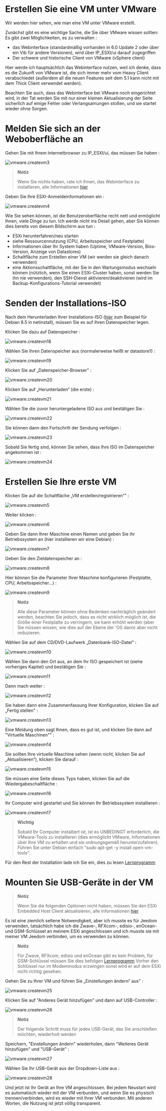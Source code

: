 # Erstellen Sie eine VM unter VMware

Wir werden hier sehen, wie man eine VM unter VMware erstellt.

Zunächst gibt es eine wichtige Sache, die Sie über VMware wissen sollten: Es gibt zwei Möglichkeiten, es zu verwalten :

-   das Webinterface (standardmäßig vorhanden in 6.0 Update 2 oder über ein Vib für andere Versionen), wird über IP\_ESXI/ui darauf zugegriffen
-   Der schwere und historische Client von VMware (vSphere client)

Hier werde ich hauptsächlich das Webinterface nutzen, weil ich denke, dass es die Zukunft von VMware ist, die sich immer mehr vom Heavy Client verabschiedet (außerdem all die neuen Features seit dem 5.1 kann nicht mit dem Thick Client verwendet werden).

Beachten Sie auch, dass das Webinterface bei VMware noch eingerichtet wird, in der Tat werden Sie mit nur einer kleinen Aktualisierung der Seite sicherlich auf einige Fehler oder Verlangsamungen stoßen, und sie startet wieder ohne Sorgen.

# Melden Sie sich an der Weboberfläche an

Gehen Sie mit Ihrem Internetbrowser zu IP\_ESXI/ui, das müssen Sie haben :

![vmware.createvm3](images/vmware.createvm3.PNG)

> **Notiz**
>
> Wenn Sie nichts haben, rate ich Ihnen, das Webinterface zu installieren, alle Informationen [hier](https://doc.jeedom.com/de_DE/howtoadvance/vmware.trucs_et_astuces)

Geben Sie Ihre ESXI-Anmeldeinformationen ein :

![vmware.createvm4](images/vmware.createvm4.PNG)

Wie Sie sehen können, ist die Benutzeroberfläche recht nett und ermöglicht Ihnen, viele Dinge zu tun. Ich werde nicht ins Detail gehen, aber Sie können dies bereits von diesem Bildschirm aus tun :

-   ESXi herunterfahren/neu starten
-   siehe Ressourcennutzung (CPU, Arbeitsspeicher und Festplatte)
-   Informationen über Ihr System haben (Uptime, VMware-Version, Bios-Version, Anzeige von Datastores)
-   Schaltfläche zum Erstellen einer VM (wir werden sie gleich danach verwenden)
-   eine Aktionsschaltfläche, mit der Sie in den Wartungsmodus wechseln können (nützlich, wenn Sie einen ESXi-Cluster haben, sonst werden Sie ihn nie verwenden), den SSH-Dienst aktivieren/deaktivieren (wird im Backup-Konfigurations-Tutorial verwendet)

# Senden der Installations-ISO

Nach dem Herunterladen Ihrer Installations-ISO ([hier](http://cdimage.debian.org/debian-cd/10.4.0/amd64/iso-cd/debian-10.4.0-amd64-netinst.iso) zum Beispiel für Debian 8.5 in netinstall), müssen Sie es auf Ihren Datenspeicher legen.

Klicken Sie dazu auf Datenspeicher :

![vmware.createvm18](images/vmware.createvm18.PNG)

Wählen Sie Ihren Datenspeicher aus (normalerweise heißt er datastore1) :

![vmware.createvm19](images/vmware.createvm19.PNG)

Klicken Sie auf „Datenspeicher-Browser" :

![vmware.createvm20](images/vmware.createvm20.PNG)

Klicken Sie auf „Herunterladen“ (die erste) :

![vmware.createvm21](images/vmware.createvm21.PNG)

Wählen Sie die zuvor heruntergeladene ISO aus und bestätigen Sie :

![vmware.createvm22](images/vmware.createvm22.PNG)

Sie können dann den Fortschritt der Sendung verfolgen :

![vmware.createvm23](images/vmware.createvm23.PNG)

Sobald Sie fertig sind, können Sie sehen, dass Ihre ISO im Datenspeicher angekommen ist :

![vmware.createvm24](images/vmware.createvm24.PNG)

# Erstellen Sie Ihre erste VM

Klicken Sie auf die Schaltfläche „VM erstellen/registrieren“" :

![vmware.createvm5](images/vmware.createvm5.PNG)

Weiter klicken :

![vmware.createvm6](images/vmware.createvm6.PNG)

Geben Sie dann Ihrer Maschine einen Namen und geben Sie ihr Betriebssystem an (hier installieren wir eine Debian) :

![vmware.createvm7](images/vmware.createvm7.PNG)

Geben Sie den Zieldatenspeicher an :

![vmware.createvm8](images/vmware.createvm8.PNG)

Hier können Sie die Parameter Ihrer Maschine konfigurieren (Festplatte, CPU, Arbeitsspeicher…​) :

![vmware.createvm9](images/vmware.createvm9.PNG)

> **Notiz**
>
> Alle diese Parameter können ohne Bedenken nachträglich geändert werden, beachten Sie jedoch, dass es nicht wirklich möglich ist, die Größe einer Festplatte zu verringern, sie kann erhöht werden (aber Sie müssen wissen, wie dies auf der Ebene der 'OS dann) aber nicht reduzieren.

Wählen Sie auf dem CD/DVD-Laufwerk „Datenbank-ISO-Datei" :

![vmware.createvm10](images/vmware.createvm10.PNG)

Wählen Sie dann den Ort aus, an dem Ihr ISO gespeichert ist (siehe vorheriges Kapitel) und bestätigen Sie :

![vmware.createvm11](images/vmware.createvm11.PNG)

Dann mach weiter :

![vmware.createvm12](images/vmware.createvm12.PNG)

Sie haben dann eine Zusammenfassung Ihrer Konfiguration, klicken Sie auf „Fertig stellen" :

![vmware.createvm13](images/vmware.createvm13.PNG)

Eine Meldung oben sagt Ihnen, dass es gut ist, und klicken Sie dann auf "Virtuelle Maschinen"" :

![vmware.createvm14](images/vmware.createvm14.PNG)

Sie sollten Ihre virtuelle Maschine sehen (wenn nicht, klicken Sie auf „Aktualisieren“), klicken Sie darauf :

![vmware.createvm15](images/vmware.createvm15.PNG)

Sie müssen eine Seite dieses Typs haben, klicken Sie auf die Wiedergabeschaltfläche :

![vmware.createvm16](images/vmware.createvm16.PNG)

Ihr Computer wird gestartet und Sie können Ihr Betriebssystem installieren :

![vmware.createvm17](images/vmware.createvm17.PNG)

> **Wichtig**
>
> Sobald Ihr Computer installiert ist, ist es UNBEDINGT erforderlich, die VMware-Tools zu installieren (dies ermöglicht VMware, Informationen über Ihre VM zu erhalten und sie ordnungsgemäß herunterzufahren). Führen Sie unter Debian einfach "sudo apt-get -y install open-vm-tools".

Für den Rest der Installation lade ich Sie ein, dies zu lesen [Lernprogramm](https://doc.jeedom.com/de_DE/howtoadvance/debian.installation)

# Mounten Sie USB-Geräte in der VM

> **Notiz**
>
> Wenn Sie die folgenden Optionen nicht haben, müssen Sie den ESXi Embedded Host Client aktualisieren, alle Informationen [hier](https://doc.jeedom.com/de_DE/howto/doc-howto-vmware.trucs_et_astuces.html)

Es ist eine ziemlich seltene Notwendigkeit, aber ich musste es für Jeedom verwenden, tatsächlich habe ich die Zwave-, RFXcom-, edisio-, enOcean- und GSM-Schlüssel an meinem ESXi angeschlossen und ich musste sie mit meiner VM Jeedom verbinden, um es verwenden zu können.

> **Notiz**
>
> Für Zwave, RFXcom, edisio und enOcean gibt es kein Problem, für GSM-Schlüssel müssen Sie dies befolgen [Lernprogramm](https://doc.jeedom.com/de_DE/howtoadvance/gsm.huawei_mode_modem) Vorher den Schlüssel nur im Modemmodus erzwingen sonst wird er auf dem ESXi nicht richtig gesehen.

Gehen Sie zu Ihrer VM und führen Sie „Einstellungen ändern“ aus" :

![vmware.createvm25](images/vmware.createvm25.PNG)

Klicken Sie auf "Anderes Gerät hinzufügen" und dann auf USB-Controller :

![vmware.createvm26](images/vmware.createvm26.PNG)

> **Notiz**
>
> Der folgende Schritt muss für jedes USB-Gerät, das Sie anschließen möchten, wiederholt werden

Speichern, "Einstellungen ändern" wiederholen, dann "Weiteres Gerät hinzufügen" und "USB-Gerät" :

![vmware.createvm27](images/vmware.createvm27.PNG)

Wählen Sie Ihr USB-Gerät aus der Dropdown-Liste aus :

![vmware.createvm28](images/vmware.createvm28.PNG)

Und jetzt ist Ihr Gerät an Ihre VM angeschlossen. Bei jedem Neustart wird es automatisch wieder mit der VM verbunden, und wenn Sie es physisch trennen/verbinden, wird es wieder mit Ihrer VM verbunden. Mit anderen Worten, die Nutzung ist jetzt völlig transparent.
